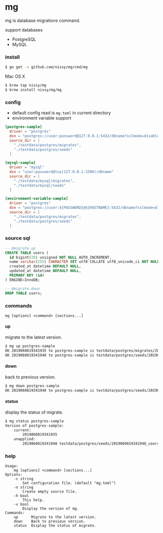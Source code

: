 # mg
mg is database migrations command.

support databases
- PostgreSQL
- MySQL

### install

```bash
$ go get -u github.com/nissy/mg/cmd/mg
```

Mac OS X
```bash
$ brew tap nissy/mg
$ brew install nissy/mg/mg
```

### config

- default config read is `mg.toml` in current directory
- environment variable support

```toml
[postgres-sample]
  driver = "postgres"
  dsn = "postgres://user:password@127.0.0.1:5432/dbname?sslmode=disable"
  source_dir = [
    "./testdata/postgres/migrates",
    "./testdata/postgres/seeds"
  ]

[mysql-sample]
  driver = "mysql"
  dsn = "user:password@tcp(127.0.0.1:3306)/dbname"
  source_dir = [
    "./testdata/mysql/migrates",
    "./testdata/mysql/seeds"
  ]

[environment-variable-sample]
  driver = "postgres"
  dsn = "postgres://user:${PASSWORD}@${HOSTNAME}:5432/dbname?sslmode=disable"
  source_dir = [
    "./testdata/postgres/migrates",
    "./testdata/postgres/seeds"
  ]
```

### source sql

```sql
-- @migrate.up
CREATE TABLE users (
  id bigint(20) unsigned NOT NULL AUTO_INCREMENT,
  name varchar(255) CHARACTER SET utf8 COLLATE utf8_unicode_ci NOT NULL,
  created_at datetime DEFAULT NULL,
  updated_at datetime DEFAULT NULL,
  PRIMARY KEY (id)
) ENGINE=InnoDB;

-- @migrate.down
DROP TABLE users;
```

### commands

 `mg [options] <command> [sections...]`

#### up

migrate to the latest version.

```bash
$ mg up postgres-sample
OK 2019060819341935 to postgres-sample is testdata/postgres/migrates/2019060819341935_users.sql
OK 2019060819341948 to postgres-sample is testdata/postgres/seeds/2019060819341948_users.sql
```

#### down

back to previous version.

```bash
$ mg down postgres-sample
OK 2019060819341948 to postgres-sample is testdata/postgres/seeds/2019060819341948_users.sql
```

#### status

display the status of migrate.

```bash
$ mg status postgres-sample
Version of postgres-sample:
    current:
        2019060819341935
    unapplied:
        2019060819341948 testdata/postgres/seeds/2019060819341948_users.sql
```

### help
```
Usage:
    mg [options] <command> [sections...]
Options:
    -c string
        Set configuration file. (default "mg.toml")
    -n string
        Create empty source file.
    -h bool
        This help.
    -v bool
        Display the version of mg.
Commands:
    up      Migrate to the latest version.
    down    Back to previous version.
    status  Display the status of migrate.
```
